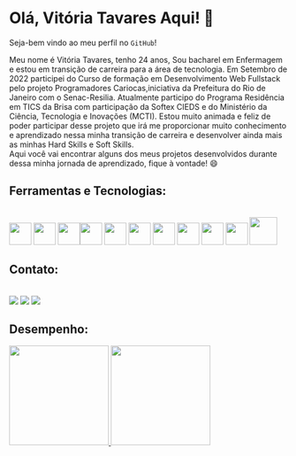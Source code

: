 <h1>Olá, Vitória Tavares Aqui! 👋</h1>

Seja-bem vindo ao meu perfil no `GitHub`!<p>Meu nome é Vitória Tavares, tenho 24 anos, Sou bacharel em Enfermagem e estou em transição de carreira para a área de tecnologia. Em Setembro de 2022 participei do Curso de formação em Desenvolvimento Web Fullstack pelo projeto Programadores Cariocas,iniciativa da Prefeitura do Rio de Janeiro com o Senac-Resilia. Atualmente participo do Programa Residência em TICS da Brisa com participação da Softex CIEDS e do Ministério da Ciência, Tecnologia e Inovações (MCTI). 
Estou muito animada e feliz de poder participar desse projeto que irá me proporcionar muito conhecimento e aprendizado nessa minha transição de carreira e desenvolver ainda mais as minhas Hard Skills e Soft Skills. <br> Aqui você vai encontrar alguns dos meus projetos desenvolvidos durante dessa minha jornada de aprendizado, fique à vontade! 😄</p>

## Ferramentas e Tecnologias:
<div><br><img src="https://cdn.jsdelivr.net/gh/devicons/devicon/icons/git/git-original.svg" width="40" height="40"/>  <img src="https://cdn.jsdelivr.net/gh/devicons/devicon/icons/vscode/vscode-original.svg" width="40" height="40" margin="10px"/> <img src="https://cdn.jsdelivr.net/gh/devicons/devicon/icons/html5/html5-plain-wordmark.svg" width="40" height="40"/><img src="https://cdn.jsdelivr.net/gh/devicons/devicon/icons/css3/css3-plain-wordmark.svg" width="40" height="40"/>  <img src="https://cdn.jsdelivr.net/gh/devicons/devicon/icons/javascript/javascript-original.svg" width="40" height="40"/> <img src="https://cdn.jsdelivr.net/gh/devicons/devicon/icons/bootstrap/bootstrap-original.svg" width="40" height="40"/> <img src="https://cdn.jsdelivr.net/gh/devicons/devicon/icons/jquery/jquery-plain-wordmark.svg" width="40" height="40"/> <img src="https://cdn.jsdelivr.net/gh/devicons/devicon/icons/nodejs/nodejs-original.svg" width="40" height="40"/> <img src="https://cdn.jsdelivr.net/gh/devicons/devicon/icons/npm/npm-original-wordmark.svg" width="40" height="40"/> <img src="https://cdn.jsdelivr.net/gh/devicons/devicon/icons/react/react-original-wordmark.svg" width="40" height="40"/> <img src="https://cdn.jsdelivr.net/gh/devicons/devicon/icons/mysql/mysql-original-wordmark.svg" width="50" height="50" /> </div>

## Contato:
<div><br><a href="https://www.instagram.com/vih_stavares/?hl=pt-br" target="_blank"><img src="https://img.shields.io/badge/-Instagram-%23E4405F?style=for-the-badge&logo=instagram&logoColor=white" target="_blank"></a> </a><a href = "vitoriadasilvatavares@gmail.com"><img src="https://img.shields.io/badge/Gmail-D14836?style=for-the-badge&logo=gmail&logoColor=white" target="_blank"></a> <a href="https://www.linkedin.com/in/vihtavares/" target="_blank"><img src="https://img.shields.io/badge/-LinkedIn-%230077B5?style=for-the-badge&logo=linkedin&logoColor=white" target="_blank"></a>   </div>

## Desempenho:
<div><a href="https://github.com/VihProgramer"><img height="180px" src="https://github-readme-stats.vercel.app/api?username=VihProgramer&show_icons=true&theme=dracula&include_all_commits=true&count_private=true"/> <img height="180px" src="https://github-readme-stats.vercel.app/api/top-langs/?username=VihProgramer&layout=compact&langs_count=7&theme=dracula"/></div>
